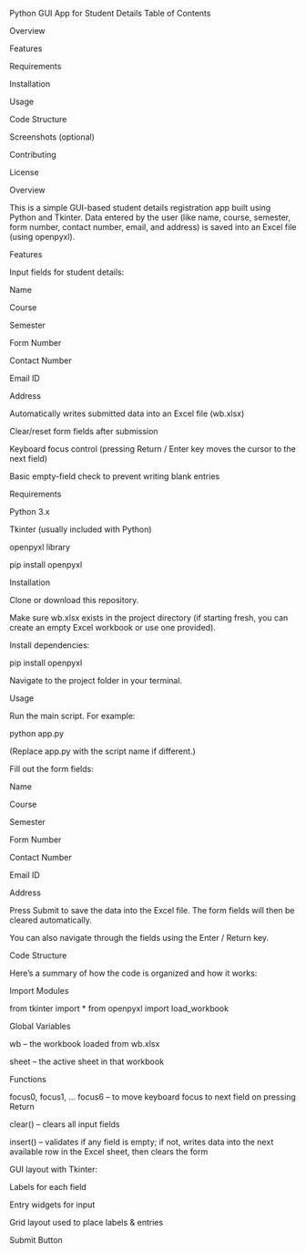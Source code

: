 Python GUI App for Student Details
Table of Contents

Overview

Features

Requirements

Installation

Usage

Code Structure

Screenshots
 (optional)

Contributing

License

Overview

This is a simple GUI-based student details registration app built using Python and Tkinter. Data entered by the user (like name, course, semester, form number, contact number, email, and address) is saved into an Excel file (using openpyxl).

Features

Input fields for student details:

Name

Course

Semester

Form Number

Contact Number

Email ID

Address

Automatically writes submitted data into an Excel file (wb.xlsx)

Clear/reset form fields after submission

Keyboard focus control (pressing Return / Enter key moves the cursor to the next field)

Basic empty-field check to prevent writing blank entries

Requirements

Python 3.x

Tkinter (usually included with Python)

openpyxl library

pip install openpyxl

Installation

Clone or download this repository.

Make sure wb.xlsx exists in the project directory (if starting fresh, you can create an empty Excel workbook or use one provided).

Install dependencies:

pip install openpyxl


Navigate to the project folder in your terminal.

Usage

Run the main script. For example:

python app.py


(Replace app.py with the script name if different.)

Fill out the form fields:

Name

Course

Semester

Form Number

Contact Number

Email ID

Address

Press Submit to save the data into the Excel file. The form fields will then be cleared automatically.

You can also navigate through the fields using the Enter / Return key.

Code Structure

Here’s a summary of how the code is organized and how it works:

Import Modules

from tkinter import *
from openpyxl import load_workbook


Global Variables

wb – the workbook loaded from wb.xlsx

sheet – the active sheet in that workbook

Functions

focus0, focus1, … focus6 – to move keyboard focus to next field on pressing Return

clear() – clears all input fields

insert() – validates if any field is empty; if not, writes data into the next available row in the Excel sheet, then clears the form

GUI layout with Tkinter:

Labels for each field

Entry widgets for input

Grid layout used to place labels & entries

Submit Button
